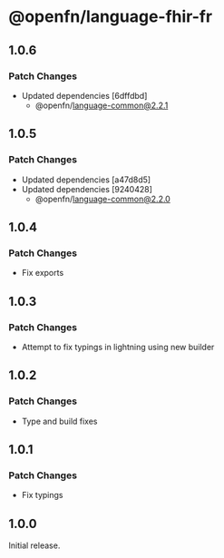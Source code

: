 # @openfn/language-fhir-fr

## 1.0.6

### Patch Changes

- Updated dependencies [6dffdbd]
  - @openfn/language-common@2.2.1

## 1.0.5

### Patch Changes

- Updated dependencies [a47d8d5]
- Updated dependencies [9240428]
  - @openfn/language-common@2.2.0

## 1.0.4

### Patch Changes

- Fix exports

## 1.0.3

### Patch Changes

- Attempt to fix typings in lightning using new builder

## 1.0.2

### Patch Changes

- Type and build fixes

## 1.0.1

### Patch Changes

- Fix typings

## 1.0.0

Initial release.
